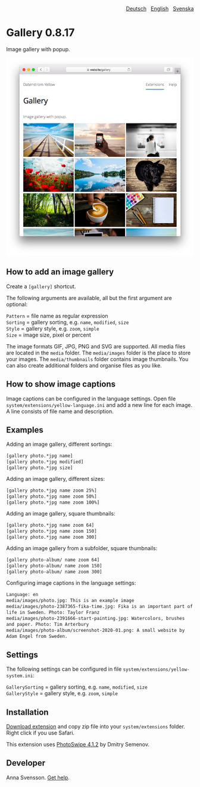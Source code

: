 <p align="right"><a href="README-de.md">Deutsch</a> &nbsp; <a href="README.md">English</a> &nbsp; <a href="README-sv.md">Svenska</a></p>

# Gallery 0.8.17

Image gallery with popup.

<p align="center"><img src="gallery-screenshot.png?raw=true" alt="Screenshot"></p>

## How to add an image gallery

Create a `[gallery]` shortcut.

The following arguments are available, all but the first argument are optional:

`Pattern` = file name as regular expression  
`Sorting` = gallery sorting, e.g. `name`, `modified`, `size`  
`Style` = gallery style, e.g. `zoom`, `simple`  
`Size` = image size, pixel or percent  

The image formats GIF, JPG, PNG and SVG are supported. All media files are located in the `media` folder. The `media/images` folder is the place to store your images. The `media/thumbnails` folder contains image thumbnails. You can also create additional folders and organise files as you like.

## How to show image captions

Image captions can be configured in the language settings. Open file `system/extensions/yellow-language.ini` and add a new line for each image. A line consists of file name and description.

## Examples

Adding an image gallery, different sortings:

    [gallery photo.*jpg name]
    [gallery photo.*jpg modified]
    [gallery photo.*jpg size]

Adding an image gallery, different sizes:

    [gallery photo.*jpg name zoom 25%]
    [gallery photo.*jpg name zoom 50%]
    [gallery photo.*jpg name zoom 100%]

Adding an image gallery, square thumbnails:

    [gallery photo.*jpg name zoom 64]
    [gallery photo.*jpg name zoom 150]
    [gallery photo.*jpg name zoom 300]

Adding an image gallery from a subfolder, square thumbnails:

    [gallery photo-album/ name zoom 64]
    [gallery photo-album/ name zoom 150]
    [gallery photo-album/ name zoom 300]

Configuring image captions in the language settings:

    Language: en
    media/images/photo.jpg: This is an example image
    media/images/photo-2387365-fika-time.jpg: Fika is an important part of life in Sweden. Photo: Taylor Franz
    media/images/photo-2391666-start-painting.jpg: Watercolors, brushes and paper. Photo: Tim Arterbury
    media/images/photo-album/screenshot-2020-01.png: A small website by Adam Engel from Sweden.

## Settings

The following settings can be configured in file `system/extensions/yellow-system.ini`:

`GallerySorting` = gallery sorting, e.g. `name`, `modified`, `size`  
`GalleryStyle` = gallery style, e.g. `zoom`, `simple`  

## Installation

[Download extension](https://github.com/annaesvensson/yellow-gallery/archive/main.zip) and copy zip file into your `system/extensions` folder. Right click if you use Safari.

This extension uses [PhotoSwipe 4.1.2](https://github.com/dimsemenov/photoswipe) by Dmitry Semenov.

## Developer

Anna Svensson. [Get help](https://datenstrom.se/yellow/help/).
